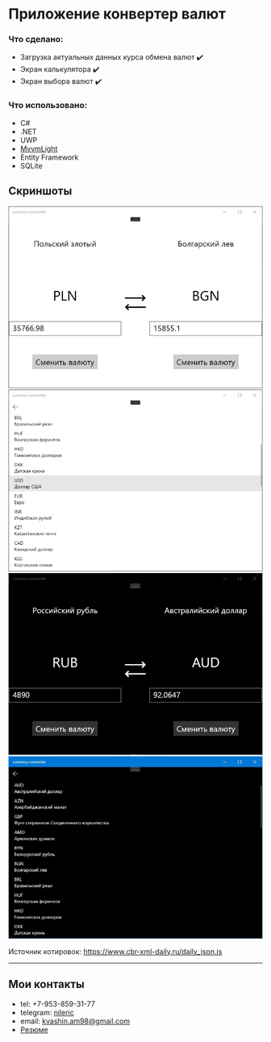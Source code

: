# Приложение конвертер валют

### Что сделано:
* Загрузка актуальных данных курса обмена валют :heavy_check_mark:
* Экран калькулятора :heavy_check_mark:
* Экран выбора валют :heavy_check_mark:

### Что использовано: 
* C#
* .NET
* UWP
* [MvvmLight](https://www.nuget.org/packages/MvvmLight)
* Entity Framework
* SQLite

## Скриншоты
![](/preview/main-light.jpg)
![](/preview/list-light.jpg)
![](/preview/main-dark.jpg)
![](/preview/list-dark.jpg)

Источник котировок: https://www.cbr-xml-daily.ru/daily_json.js

***

## Мои контакты
* tel: +7-953-859-31-77
* telegram: [nileric](https://t.me/nileric)
* email: kvashin.am98@gmail.com
* [Резюме](https://novosibirsk.hh.ru/resume/bf383a82ff07e28a5f0039ed1f39626d6d4859)